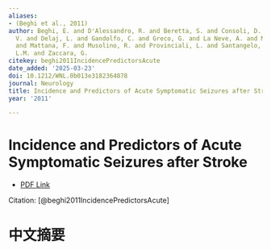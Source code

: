 ```yaml
---
aliases:
- (Beghi et al., 2011)
author: Beghi, E. and D'Alessandro, R. and Beretta, S. and Consoli, D. and Crespi,
  V. and Delaj, L. and Gandolfo, C. and Greco, G. and La Neve, A. and Manfredi, M.
  and Mattana, F. and Musolino, R. and Provinciali, L. and Santangelo, M. and Specchio,
  L.M. and Zaccara, G.
citekey: beghi2011IncidencePredictorsAcute
date_added: '2025-03-23'
doi: 10.1212/WNL.0b013e3182364878
journal: Neurology
title: Incidence and Predictors of Acute Symptomatic Seizures after Stroke
year: '2011'

---
```

# Incidence and Predictors of Acute Symptomatic Seizures after Stroke
- [PDF Link](zotero://open-pdf/library/items/9DL4KE22)

Citation: [@beghi2011IncidencePredictorsAcute]

# 中文摘要

